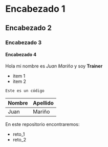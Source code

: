 # Encabezado 1
## Encabezado 2
### Encabezado 3
#### Encabezado 4

Hola mi nombre es *Juan Mariño* y soy **Trainer**

- item 1
- item 2

```Este es un código```

| Nombre |  Apellido |
| ----- | ----- |
| Juan | Mariño |

En este repositorio encontraremos:
- reto_1
- reto_2
